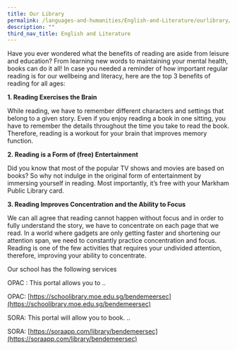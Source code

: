 ```yaml
---
title: Our Library
permalink: /languages-and-humanities/English-and-Literature/ourlibrary/
description: ""
third_nav_title: English and Literature
---
```

Have you ever wondered what the benefits of reading are aside from leisure and education? From learning new words to maintaining your mental health, books can do it all! In case you needed a reminder of how important regular reading is for our wellbeing and literacy, here are the top 3 benefits of reading for all ages:

**1. Reading Exercises the Brain**

While reading, we have to remember different characters and settings that belong to a given story. Even if you enjoy reading a book in one sitting, you have to remember the details throughout the time you take to read the book. Therefore, reading is a workout for your brain that improves memory function. 

**2. Reading is a Form of (free) Entertainment**

Did you know that most of the popular TV shows and movies are based on books? So why not indulge in the original form of entertainment by immersing yourself in reading. Most importantly, it’s free with your Markham Public Library card.

**3. Reading Improves Concentration and the Ability to Focus**

We can all agree that reading cannot happen without focus and in order to fully understand the story, we have to concentrate on each page that we read. In a world where gadgets are only getting faster and shortening our attention span, we need to constantly practice concentration and focus. Reading is one of the few activities that requires your undivided attention, therefore, improving your ability to concentrate.


Our school has the following services

OPAC :  This portal allows you to ..

OPAC: [https://schoolibrary.moe.edu.sg/bendemeersec](https://schoolibrary.moe.edu.sg/bendemeersec)


SORA:  This portal will allow you to book. ..  

SORA: [https://soraapp.com/library/bendemeersec](https://soraapp.com/library/bendemeersec)